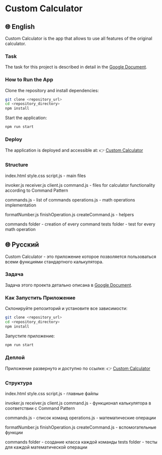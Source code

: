 # Custom Calculator


## 🌐 English

Custom Calculator is the app that allows to use all features of the original calculator.

### Task

The task for this project is described in detail in the [Google Document](https://drive.google.com/file/d/15jVnBPXaZrjs99KOUxp4TGq6Inau6xq_/view).

### How to Run the App

Clone the repository and install dependencies:

```sh
git clone <repository_url>
cd <repository_directory>
npm install
```

Start the application:

```sh
npm run start
```

### Deploy

The application is deployed and accessible at:
👉 [Custom Calculator](https://yumichay.github.io/CustomCalculator/)

### Structure

index.html
style.css
script.js - main files

invoker.js
receiver.js
client.js
command.js - files for calculator functionality according to Command Pattern

commands.js - list of commands
operations.js - math operations implementation

formatNumber.js
finishOperation.js
createCommand.js - helpers

commands folder - creation of every command
tests folder - test for every math operation

## 🌐 Русский

Custom Calculator - это приложение которое позволяется пользоваться всеми функциями стандартного калькулятора.

### Задача

Задача этого проекта детально описана в [Google Document](https://drive.google.com/file/d/15jVnBPXaZrjs99KOUxp4TGq6Inau6xq_/view).

### Как Запустить Приложение

Склонируйте репозиторий и установите все зависимости:

```sh
git clone <repository_url>
cd <repository_directory>
npm install
```

Запустите приложение:

```sh
npm run start
```

### Деплой

Приложение развернуто и доступно по ссылке:
👉 [Custom Calculator](https://yumichay.github.io/CustomCalculator/)

### Структура

index.html
style.css
script.js - главные файлы

invoker.js
receiver.js
client.js
command.js - функционал калькулятора в соответствии с Command Pattern

commands.js - список команд
operations.js - математические операции

formatNumber.js
finishOperation.js
createCommand.js - вспомогательные функции

commands folder - создание класса каждой команды
tests folder - тесты для каждой математической операции